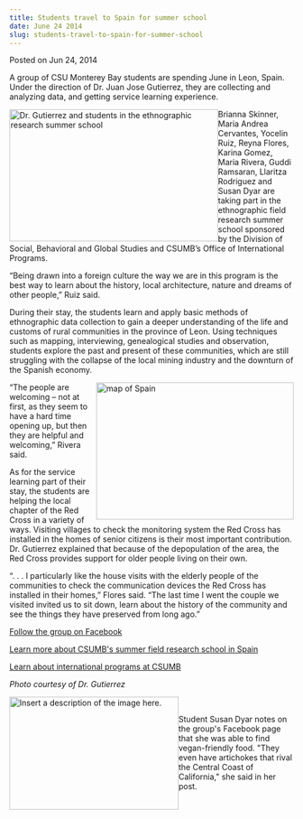 ```yaml
---
title: Students travel to Spain for summer school
date: June 24 2014
slug: students-travel-to-spain-for-summer-school
---
```


 



<span class="date">Posted on Jun 24, 2014    </span>
<p>A group of CSU Monterey Bay students are spending June in Leon,
Spain. Under the direction of Dr. Juan Jose Gutierrez, they are
collecting and analyzing data, and getting service learning
experience.</p>
<p><img alt="Dr. Gutierrez and students in the ethnographic research summer school" src="https://news.csumb.edu/sites/default/files/65/attachments/news/images/juan_students.jpg" style="width:370px; height:234px; float:left">Brianna Skinner,
Maria Andrea Cervantes, Yocelin Ruiz, Reyna Flores, Karina Gomez,
Maria Rivera, Guddi Ramsaran, Llaritza Rodriguez and Susan Dyar are
taking part in the ethnographic field research summer school
sponsored by the Division of Social, Behavioral and Global Studies
and CSUMB&#x2019;s Office of International Programs.</img></p>
<p>&#x201C;Being drawn into a foreign culture the way we are in this
program is the best way to learn about the history, local
architecture, nature and dreams of other people,&#x201D; Ruiz said.</p>
<p>During their stay, the students learn and apply basic methods of
ethnographic data collection to gain a deeper understanding of the
life and customs of rural communities in the province of Leon.
Using techniques such as mapping, interviewing, genealogical
studies and observation, students explore the past and present of
these communities, which are still struggling with the collapse of
the local mining industry and the downturn of the Spanish
economy.</p>
<p><img alt="map of Spain" src="https://news.csumb.edu/sites/default/files/65/attachments/news/images/map_of_spain_0.jpg" style="width:350px; height:243px; float:right">&#x201C;The people are
welcoming &#x2013; not at first, as they seem to have a hard time opening
up, but then they are helpful and welcoming,&#x201D; Rivera said.</img></p>
<p>As for the service learning part of their stay, the students are
helping the local chapter of the Red Cross in a variety of ways.
Visiting villages to check the monitoring system the Red Cross has
installed in the homes of senior citizens is their most important
contribution. Dr. Gutierrez explained that because of the
depopulation of the area, the Red Cross provides support for older
people living on their own.</p>
<p>&#x201C;. . . I particularly like the house visits with the elderly
people of the communities to check the communication devices the
Red Cross has installed in their homes,&#x201D; Flores said. &#x201C;The last
time I went the couple we visited invited us to sit down, learn
about the history of the community and see the things they have
preserved from long ago.&#x201D;</p>
<p><a href="https://www.facebook.com/csumbleon.spain" rel="nofollow">Follow the group on Facebook</a></p>
<p><a href="https://sbgs.csumb.edu/summer-2013-field-research-school-spain" rel="nofollow">Learn more about CSUMB&apos;s summer field research
school in Spain</a></p>
<p><a href="https://international.csumb.edu" rel="nofollow">Learn
about international programs at CSUMB</a></p>
<p class="small"><em>Photo courtesy of Dr. Gutierrez</em></p>
<p class="small"><img alt="Insert a description of the image here." src="https://news.csumb.edu/sites/default/files/65/attachments/news/images/artichokes.jpg" style="float:left; width:300px; height:200px"/></p>
<p class="small">&#xA0;</p>
<p class="small">Student Susan Dyar notes on the group&apos;s Facebook
page that she was able to find vegan-friendly food. &quot;They even have
artichokes that rival the Central Coast of California,&quot; she said in
her post.</p>





```
